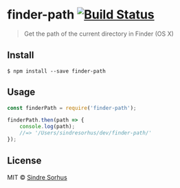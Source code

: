 # finder-path [![Build Status](https://travis-ci.org/sindresorhus/finder-path.svg?branch=master)](https://travis-ci.org/sindresorhus/finder-path)

> Get the path of the current directory in Finder (OS X)


## Install

```
$ npm install --save finder-path
```


## Usage

```js
const finderPath = require('finder-path');

finderPath.then(path => {
	console.log(path);
	//=> '/Users/sindresorhus/dev/finder-path/'
});
```


## License

MIT © [Sindre Sorhus](http://sindresorhus.com)

